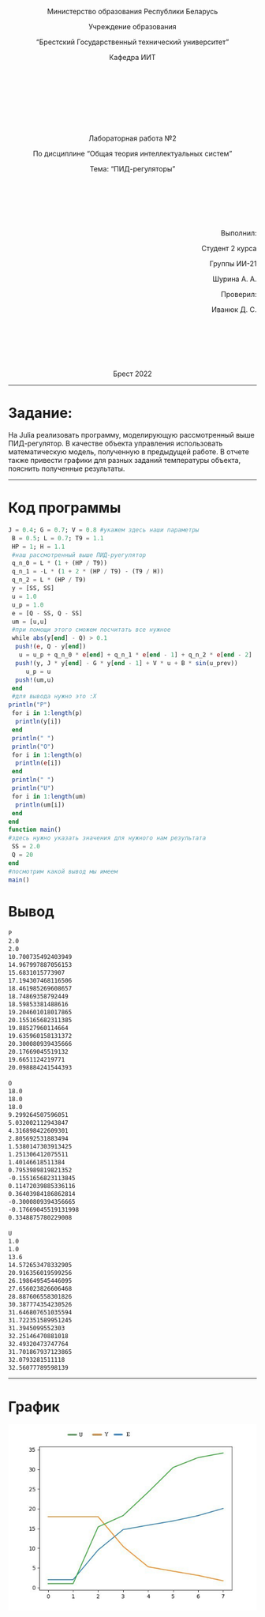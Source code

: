 <p align="center"> Министерство образования Республики Беларусь</p>
<p align="center">Учреждение образования</p>
<p align="center">“Брестский Государственный технический университет”</p>
<p align="center">Кафедра ИИТ</p>
<br><br><br><br><br><br><br>
<p align="center">Лабораторная работа №2</p>
<p align="center">По дисциплине “Общая теория интеллектуальных систем”</p>
<p align="center">Тема: “ПИД-регуляторы”</p>
<br><br><br><br><br>
<p align="right">Выполнил:</p>
<p align="right">Студент 2 курса</p>
<p align="right">Группы ИИ-21</p>
<p align="right">Шурина А. А.</p>
<p align="right">Проверил:</p>
<p align="right">Иванюк Д. С.</p>
<br><br><br><br><br>
<p align="center">Брест 2022</p>


---
# Задание: #
На Julia реализовать программу, моделирующую рассмотренный выше ПИД-регулятор. В качестве объекта управления использовать математическую модель, полученную в предыдущей работе. В отчете также привести графики для разных заданий температуры объекта, пояснить полученные результаты.

---
# Код программы #
```julia
J = 0.4; G = 0.7; V = 0.8 #укажем здесь наши параметры
 B = 0.5; L = 0.7; T9 = 1.1
 HP = 1; H = 1.1
 #наш рассмотренный выше ПИД-руегулятор
 q_n_0 = L * (1 + (HP / T9)) 
 q_n_1 = -L * (1 + 2 * (HP / T9) - (T9 / H))
 q_n_2 = L * (HP / T9)
 y = [SS, SS]
 u = 1.0
 u_p = 1.0
 e = [Q - SS, Q - SS]
 um = [u,u]
 #при помощи этого сможем посчитать все нужное
 while abs(y[end] - Q) > 0.1
  push!(e, Q - y[end])
   u = u_p + q_n_0 * e[end] + q_n_1 * e[end - 1] + q_n_2 * e[end - 2]
  push!(y, J * y[end] - G * y[end - 1] + V * u + B * sin(u_prev))
     u_p = u
  push!(um,u)
 end
 #для вывода нужно это :Х
println("P")
 for i in 1:length(p)
  println(y[i])
 end 
 println(" ")
 println("O")
 for i in 1:length(o)
  println(e[i])
 end
 println(" ")
 println("U")
 for i in 1:length(um)
  println(um[i])
 end
end
function main()
#здесь нужно указать значения для нужного нам результата
 SS = 2.0
 Q = 20
end
#посмотрим какой вывод мы имеем 
main()
```

# Вывод #
```
P
2.0
2.0
10.700735492403949
14.967997887056153
15.6831015773907
17.194307468116506
18.461985269608657
18.74869358792449
18.59853381488616
19.204601018017865
20.155165682311385
19.88527960114664
19.635960158131372
20.300080939435666
20.17669045519132
19.6651124219771
20.098884241544393
 
O
18.0
18.0
18.0
9.299264507596051
5.032002112943847
4.316898422609301
2.805692531883494
1.5380147303913425
1.251306412075511
1.40146618511384
0.7953989819821352
-0.1551656823113845
0.11472039885336116
0.36403984186862814
-0.3000809394356665
-0.17669045519131998
0.3348875780229008
 
U
1.0
1.0
13.6
14.572653478332905
20.916356019599256
26.198649545446095
27.656023826606468
28.887606558301826
30.387774354230526
31.646807651035594
31.722351589951245
31.3945099552303
32.25146470881018
32.49320473747764
31.701867937123865
32.0793281511118
32.56077789598139
```
---
# График #
![Линейная](images/picture.png)
